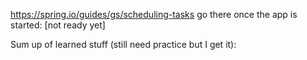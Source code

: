 https://spring.io/guides/gs/scheduling-tasks
go there once the app is started: [not ready yet]

Sum up of learned stuff (still need practice but I get it):
